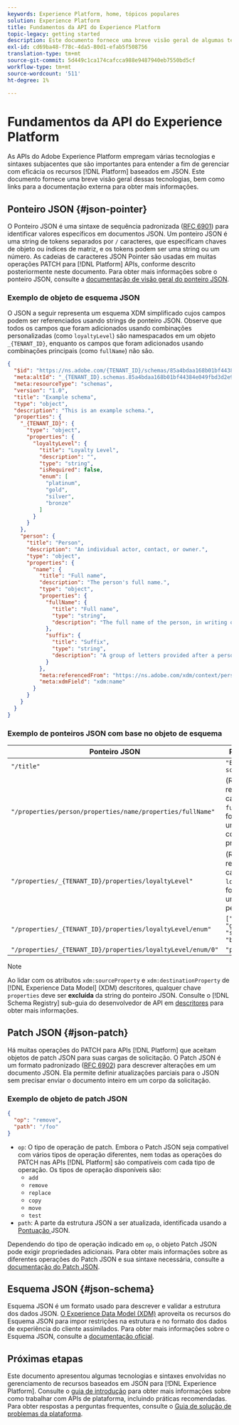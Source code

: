 ```yaml
---
keywords: Experience Platform, home, tópicos populares
solution: Experience Platform
title: Fundamentos da API do Experience Platform
topic-legacy: getting started
description: Este documento fornece uma breve visão geral de algumas tecnologias e sintaxes subjacentes envolvidas com APIs do Experience Platform.
exl-id: cd69ba48-f78c-4da5-80d1-efab5f508756
translation-type: tm+mt
source-git-commit: 5d449c1ca174cafcca988e9487940eb7550bd5cf
workflow-type: tm+mt
source-wordcount: '511'
ht-degree: 1%

---
```


# Fundamentos da API do Experience Platform

As APIs do Adobe Experience Platform empregam várias tecnologias e sintaxes subjacentes que são importantes para entender a fim de gerenciar com eficácia os recursos [!DNL Platform] baseados em JSON. Este documento fornece uma breve visão geral dessas tecnologias, bem como links para a documentação externa para obter mais informações.

## Ponteiro JSON {#json-pointer}

O Ponteiro JSON é uma sintaxe de sequência padronizada ([RFC 6901](https://tools.ietf.org/html/rfc6901)) para identificar valores específicos em documentos JSON. Um ponteiro JSON é uma string de tokens separados por `/` caracteres, que especificam chaves de objeto ou índices de matriz, e os tokens podem ser uma string ou um número. As cadeias de caracteres JSON Pointer são usadas em muitas operações PATCH para [!DNL Platform] APIs, conforme descrito posteriormente neste documento. Para obter mais informações sobre o ponteiro JSON, consulte a [documentação de visão geral do ponteiro JSON](https://rapidjson.org/md_doc_pointer.html).

### Exemplo de objeto de esquema JSON

O JSON a seguir representa um esquema XDM simplificado cujos campos podem ser referenciados usando strings de ponteiro JSON. Observe que todos os campos que foram adicionados usando combinações personalizadas (como `loyaltyLevel`) são namespacados em um objeto `_{TENANT_ID}`, enquanto os campos que foram adicionados usando combinações principais (como `fullName`) não são.

```json
{
  "$id": "https://ns.adobe.com/{TENANT_ID}/schemas/85a4bdaa168b01bf44384e049fbd3d2e9b2ffaca440d35b9",
  "meta:altId": "_{TENANT_ID}.schemas.85a4bdaa168b01bf44384e049fbd3d2e9b2ffaca440d35b9",
  "meta:resourceType": "schemas",
  "version": "1.0",
  "title": "Example schema",
  "type": "object",
  "description": "This is an example schema.",
  "properties": {
    "_{TENANT_ID}": {
      "type": "object",
      "properties": {
        "loyaltyLevel": {
          "title": "Loyalty Level",
          "description": "",
          "type": "string",
          "isRequired": false,
          "enum": [
            "platinum",
            "gold",
            "silver",
            "bronze"
          ]
        }
      }
    },
    "person": {
      "title": "Person",
      "description": "An individual actor, contact, or owner.",
      "type": "object",
      "properties": {
        "name": {
          "title": "Full name",
          "description": "The person's full name.",
          "type": "object",
          "properties": {
            "fullName": {
              "title": "Full name",
              "type": "string",
              "description": "The full name of the person, in writing order most commonly accepted in the language of the name.",
            },
            "suffix": {
              "title": "Suffix",
              "type": "string",
              "description": "A group of letters provided after a person's name to provide additional information. The `suffix` is used at the end of someones name. For example Jr., Sr., M.D., PhD, I, II, III, etc.",
            }
          },
          "meta:referencedFrom": "https://ns.adobe.com/xdm/context/person-name",
          "meta:xdmField": "xdm:name"
        }
      }
    }
  }
}
```

### Exemplo de ponteiros JSON com base no objeto de esquema

| Ponteiro JSON | Resolve para |
| --- | --- |
| `"/title"` | `"Example schema"` |
| `"/properties/person/properties/name/properties/fullName"` | (Retorna uma referência ao campo `fullName` , fornecido por uma combinação principal.) |
| `"/properties/_{TENANT_ID}/properties/loyaltyLevel"` | (Retorna uma referência ao campo `loyaltyLevel` , fornecido por um mixin personalizado.) |
| `"/properties/_{TENANT_ID}/properties/loyaltyLevel/enum"` | `["platinum", "gold", "silver", "bronze"]` |
| `"/properties/_{TENANT_ID}/properties/loyaltyLevel/enum/0"` | `"platinum"` |

>[!NOTE]
>
>Ao lidar com os atributos `xdm:sourceProperty` e `xdm:destinationProperty` de [!DNL Experience Data Model] (XDM) descritores, qualquer chave `properties` deve ser **excluída** da string do ponteiro JSON. Consulte o [!DNL Schema Registry] sub-guia do desenvolvedor de API em [descritores](../xdm/api/descriptors.md) para obter mais informações.

## Patch JSON {#json-patch}

Há muitas operações do PATCH para APIs [!DNL Platform] que aceitam objetos de patch JSON para suas cargas de solicitação. O Patch JSON é um formato padronizado ([RFC 6902](https://tools.ietf.org/html/rfc6902)) para descrever alterações em um documento JSON. Ela permite definir atualizações parciais para o JSON sem precisar enviar o documento inteiro em um corpo da solicitação.

### Exemplo de objeto de patch JSON

```json
{
  "op": "remove",
  "path": "/foo"
}
```

* `op`: O tipo de operação de patch. Embora o Patch JSON seja compatível com vários tipos de operação diferentes, nem todas as operações do PATCH nas APIs [!DNL Platform] são compatíveis com cada tipo de operação. Os tipos de operação disponíveis são:
   * `add`
   * `remove`
   * `replace`
   * `copy`
   * `move`
   * `test`
* `path`: A parte da estrutura JSON a ser atualizada, identificada usando a  [Pontuação ](#json-pointer) JSON.

Dependendo do tipo de operação indicado em `op`, o objeto Patch JSON pode exigir propriedades adicionais. Para obter mais informações sobre as diferentes operações do Patch JSON e sua sintaxe necessária, consulte a [documentação do Patch JSON](http://jsonpatch.com/).

## Esquema JSON {#json-schema}

Esquema JSON é um formato usado para descrever e validar a estrutura dos dados JSON. [O Experience Data Model (XDM)](../xdm/home.md) aproveita os recursos do Esquema JSON para impor restrições na estrutura e no formato dos dados de experiência do cliente assimilados. Para obter mais informações sobre o Esquema JSON, consulte a [documentação oficial](https://json-schema.org/).

## Próximas etapas

Este documento apresentou algumas tecnologias e sintaxes envolvidas no gerenciamento de recursos baseados em JSON para [!DNL Experience Platform]. Consulte o [guia de introdução](api-guide.md) para obter mais informações sobre como trabalhar com APIs de plataforma, incluindo práticas recomendadas. Para obter respostas a perguntas frequentes, consulte o [Guia de solução de problemas da plataforma](troubleshooting.md).
